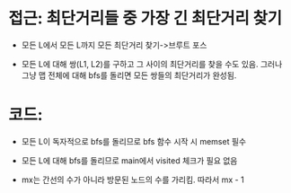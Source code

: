 # 접근: 최단거리들 중 가장 긴 최단거리 찾기

- 모든 L에서 모든 L까지 모든 최단거리 찾기->브루트 포스

- 모든 L에 대해 쌍(L1, L2)를 구하고 그 사이의 최단거리를 찾을 수도 있음. 그러나 그냥 맵 전체에 대해 bfs를 돌리면 모든 쌍들의 최단거리가 완성됨.

# 코드:

- 모든 L이 독자적으로 bfs를 돌리므로 bfs 함수 시작 시 memset 필수

- 모든 L에 대해 bfs를 돌리므로 main에서 visited 체크가 필요 없음

- mx는 간선의 수가 아니라 방문된 노드의 수를 가리킴. 따라서 mx - 1